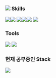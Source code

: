 ### <img src="https://img.shields.io/badge/ -FF6719?style=square&logo=SubStack&logoColor=white"> Skills
<img src="https://img.shields.io/badge/JavaScript-F7DF1E?style=flat&logo=JavaScript&logoColor=white"><img src="https://img.shields.io/badge/HTML5-E34F26?style=flat&logo=HTML5&logoColor=white"> <img src="https://img.shields.io/badge/React-61DAF8?style=flat&logo=React&logoColor=white"><img src="https://img.shields.io/badge/VUE-4FC080?style=flat&logo=Vue.js&logoColor=white"><img src="https://img.shields.io/badge/Sass-CC6699?style=flat&logo=Sass&logoColor=white"> <img src="https://img.shields.io/badge/Electron-47848F?style=square&logo=Electron&logoColor=white">

### Tools 
<img src="https://img.shields.io/badge/GitHub-181717?style=plastic&logo=GitHub&logoColor=white"> <img src="https://img.shields.io/badge/Slack-4A154B?style=plastic&logo=Slack&logoColor=white">

### 현재 공부중인 Stack
<img src="https://img.shields.io/badge/TypeScript-3178C6?style=flat&logo=TypeScript&logoColor=white">
